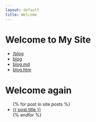```yaml
---
layout: default
title: Welcome
---
```


# Welcome to My Site

- [/blog](/blog)
- [blog](blog)
- [blog.md](blog.md)
- [blog.htm](blog.html)



# Welcome again

<ul>
  {% for post in site.posts %}
    <li>
      <a href="{{ post.url }}">{{ post.title }}</a>
    </li>
  {% endfor %}
</ul>
